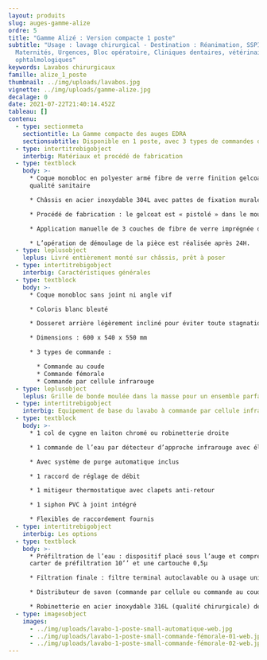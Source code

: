 ```yaml
---
layout: produits
slug: auges-gamme-alize
ordre: 5
title: "Gamme Alizé : Version compacte 1 poste"
subtitle: "Usage : lavage chirurgical - Destination : Réanimation, SSPI,
  Maternités, Urgences, Bloc opératoire, Cliniques dentaires, vétérinaires,
  ophtalmologiques"
keywords: Lavabos chirurgicaux
famille: alize_1_poste
thumbnail: ../img/uploads/lavabos.jpg
vignette: ../img/uploads/gamme-alize.jpg
decalage: 0
date: 2021-07-22T21:40:14.452Z
tableau: []
contenu:
  - type: sectionmeta
    sectiontitle: La Gamme compacte des auges EDRA
    sectionsubtitle: Disponible en 1 poste, avec 3 types de commandes de l'eau
  - type: intertitrebigobject
    interbig: Matériaux et procédé de fabrication
  - type: textblock
    body: >-
      * Coque monobloc en polyester armé fibre de verre finition gelcoat de
      qualité sanitaire

      * Châssis en acier inoxydable 304L avec pattes de fixation murale

      * Procédé de fabrication : le gelcoat est « pistolé » dans le moule, et non pas appliqué comme une peinture, ce qui garantit une résistance bien plus importante.

      * Application manuelle de 3 couches de fibre de verre imprégnée de résine écologique à faible teneur en styrène teintée dans la masse, pour une épaisseur finale de 4 mm

      * L’opération de démoulage de la pièce est réalisée après 24H.
  - type: leplusobject
    leplus: Livré entièrement monté sur châssis, prêt à poser
  - type: intertitrebigobject
    interbig: Caractéristiques générales
  - type: textblock
    body: >-
      * Coque monobloc sans joint ni angle vif

      * Coloris blanc bleuté

      * Dosseret arrière légèrement incliné pour éviter toute stagnation de l’eau

      * Dimensions : 600 x 540 x 550 mm

      * 3 types de commande :

        * Commande au coude
        * Commande fémorale 
        * Commande par cellule infrarouge
  - type: leplusobject
    leplus: Grille de bonde moulée dans la masse pour un ensemble parfaitement monobloc
  - type: intertitrebigobject
    interbig: Equipement de base du lavabo à commande par cellule infrarouge
  - type: textblock
    body: >-
      * 1 col de cygne en laiton chromé ou robinetterie droite  

      * 1 commande de l’eau par détecteur d’approche infrarouge avec électrovanne bistable 1/2" 6Vcc

      * Avec système de purge automatique inclus

      * 1 raccord de réglage de débit

      * 1 mitigeur thermostatique avec clapets anti-retour

      * 1 siphon PVC à joint intégré

      * Flexibles de raccordement fournis
  - type: intertitrebigobject
    interbig: Les options
  - type: textblock
    body: >-
      * Préfiltration de l’eau : dispositif placé sous l’auge et comprenant un
      carter de préfiltration 10’’ et une cartouche 0,5µ

      * Filtration finale : filtre terminal autoclavable ou à usage unique avec raccord rapide pour adaptation sur le col de cygne

      * Distributeur de savon (commande par cellule ou commande au coude)

      * Robinetterie en acier inoxydable 316L (qualité chirurgicale) déclipsable et autoclavable.
  - type: imagesobject
    images:
      - ../img/uploads/lavabo-1-poste-small-automatique-web.jpg
      - ../img/uploads/lavabo-1-poste-small-commande-fémorale-01-web.jpg
      - ../img/uploads/lavabo-1-poste-small-commande-fémorale-02-web.jpg
---
```


